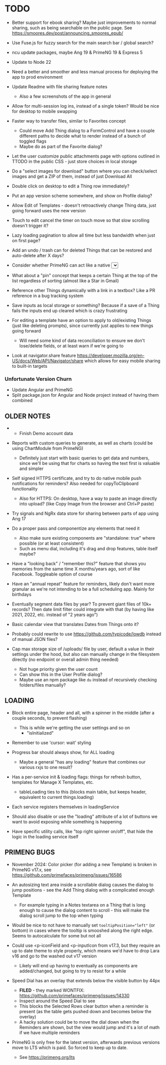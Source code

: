 # TODO
- Better support for ebook sharing? Maybe just improvements to normal sharing, such as being searchable on the public page. See https://smoores.dev/post/announcing_smoores_epub/
- Use Fuse.js for fuzzy search for the main search bar / global search?
- ncu update packages, maybe Ang 19 & PrimeNG 19 & Express 5
- Update to Node 22

- Need a better and smoother and less manual process for deploying the app to prod environment
- Update Readme with file sharing feature notes
  - Also a few screenshots of the app in general
- Allow for multi-session log ins, instead of a single token? Would be nice for desktop to mobile swapping
- Faster way to transfer files, similar to Favorites concept
  - Could move Add Thing dialog to a FormControl and have a couple different paths to decide what to render instead of a bunch of toggled flags
  - Maybe do as part of the Favorite dialog?
- Let the user customize public attachments page with options outlined in TTODO in the public CSS - just store choices in local storage
- Do a "select images for download" button where you can check/select images and get a ZIP of them, instead of just Download All
- Double click on desktop to edit a Thing row immediately?
- Put an app version scheme somewhere, and show on Profile dialog?
- Allow Edit of Templates - doesn't retroactively change Thing data, just going forward uses the new version
- Touch to edit cancel the timer on touch move so that slow scrolling doesn't trigger it?
- Lazy loading pagination to allow all time but less bandwidth when just on first page?
- Add an undo / trash can for deleted Things that can be restored and auto-delete after X days?
- Consider whether PrimeNG can act like a native <select> on device mobile where the full list of options is shown as a built in popup - might be nicer
- What about a "pin" concept that keeps a certain Thing at the top of the list regardless of sorting (almost like a Star in Gmail)
- Reference other Things dynamically with a link in a textbox? Like a PR reference in a bug tracking system
- Save inputs as local storage or something? Because if a save of a Thing fails the inputs end up cleared which is crazy frustrating
- For editing a template have an option to apply to old/existing Things (just like deleting prompts), since currently just applies to new things going forward
  - Will need some kind of data reconciliation to ensure we don't lose/delete fields, or at least warn if we're going to
- Look at navigator.share feature https://developer.mozilla.org/en-US/docs/Web/API/Navigator/share which allows for easy mobile sharing to built-in targets

### Unfortunate Version Churn
- Update Angular and PrimeNG
- Split package.json for Angular and Node project instead of having them combined

## OLDER NOTES
- * Finish Demo account data

- Reports with custom queries to generate, as well as charts (could be using ChartModule from PrimeNG)
  - Definitely just start with basic queries to get data and numbers, since we'll be using that for charts so having the text first is valuable and simpler
- Self signed HTTPS certificate, and try to do native mobile push notifications for reminders? Also needed for copyToClipboard functionality
  - Also for HTTPS: On desktop, have a way to paste an image directly into upload? (like Copy Image from the browser and Ctrl+P paste)

- Try signals and NgRx data store for sharing between parts of app using Ang 17
- Do a proper pass and componentize any elements that need it
  - Also make sure existing components are "standalone: true" where possible (or at least consistent)
  - Such as menu dial, including it's drag and drop features, table itself maybe?
- Have a "looking back" / "remember this?" feature that shows you memories from the same time X months/years ago, sort of like Facebook. Toggleable option of course
- Have an "annual repeat" feature for reminders, likely don't want more granular as we're not intending to be a full scheduling app. Mainly for birthdays
- Eventually segment data files by year? To prevent giant files of 10k+ records? Then date limit filter could integrate with that (by having like 2021, 2022, etc. instead of "2 years ago")
- Basic calendar view that translates Dates from Things onto it?
- Probably could rewrite to use https://github.com/typicode/lowdb instead of manual JSON files?

- Cap max storage size of /uploads/ file by user, default a value in their settings under the hood, but also can manually change in the filesystem directly (no endpoint or overall admin thing needed)
  - Not huge priority given the user count
  - Can show this in the User Profile dialog?
  - Maybe use an npm package like `du` instead of recursively checking folders/files manually?

## LOADING
- Block entire page, header and all, with a spinner in the middle (after a couple seconds, to prevent flashing)
  - This is while we're getting the user settings and so on
    - "isInitialized"
- Remember to use 'cursor: wait' styling

- Progress bar should always show, for ALL loading
  - Maybe a general "has any loading" feature that combines our various rxjs to one result?

- Has a per-service init & loading flags: things for refresh button, templates for Manage X Templates, etc.
  - tableLoading ties to this (blocks main table, but keeps header, equivalent to current things.loading)
- Each service registers themselves in loadingService

- Should also disable or use the "loading" attribute of a lot of buttons we want to avoid exposing while something is happening

- Have specific utility calls, like "top right spinner on/off", that hide the logic in the loading service itself

## PRIMENG BUGS
- November 2024: Color picker (for adding a new Template) is broken in PrimeNG v17.x, see https://github.com/primefaces/primeng/issues/16586

- An autosizing text area inside a scrollable dialog causes the dialog to jump positions - see the Add Thing dialog with a complicated enough Template
  - For example typing in a Notes textarea on a Thing that is long enough to cause the dialog content to scroll - this will make the dialog scroll jump to the top when typing

- Would be nice to not have to manually set `tooltipPosition="left"` (or bottom) in cases where the tooltip is smooshed along the right edge. Seems to autocalculate for some but not all

- Could use <p-iconField and <p-inputIcon from v17.3, but they require an up to date theme to style properly, which means we'd have to drop Lara v16 and go to the washed out v17 version
  - Likely will end up having to eventually as components are added/changed, but going to try to resist for a while

- Speed Dial has an overlay that extends below the visible button by 44px
  - **FILED** - they marked WONTFIX: https://github.com/primefaces/primeng/issues/14330
  - Inspect around the Speed Dial to see
  - This blocks the Selected Rows clear button when a reminder is present (as the table gets pushed down and becomes below the overlay)
  - A hacky solution could be to move the dial down when the Reminders are shown, but the view would jump and it's a lot of math if we have multiple reminders

- PrimeNG is only free for the latest version, afterwards previous versions move to LTS which is paid. So forced to keep up to date.
  - See https://primeng.org/lts
